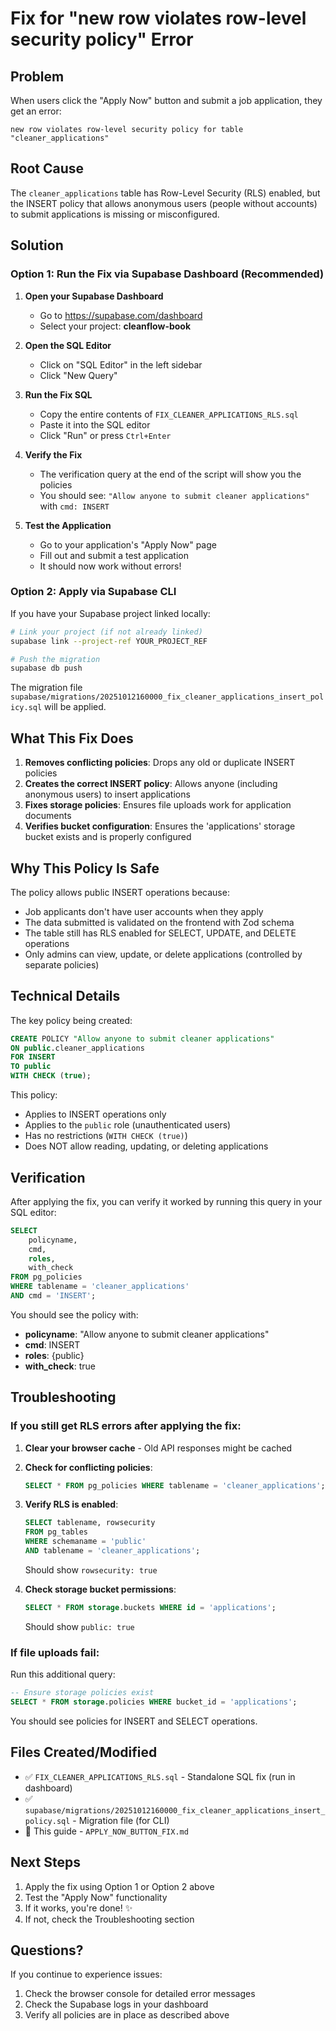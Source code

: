 # Fix for "new row violates row-level security policy" Error

## Problem
When users click the "Apply Now" button and submit a job application, they get an error:
```
new row violates row-level security policy for table "cleaner_applications"
```

## Root Cause
The `cleaner_applications` table has Row-Level Security (RLS) enabled, but the INSERT policy that allows anonymous users (people without accounts) to submit applications is missing or misconfigured.

## Solution

### Option 1: Run the Fix via Supabase Dashboard (Recommended)

1. **Open your Supabase Dashboard**
   - Go to https://supabase.com/dashboard
   - Select your project: **cleanflow-book**

2. **Open the SQL Editor**
   - Click on "SQL Editor" in the left sidebar
   - Click "New Query"

3. **Run the Fix SQL**
   - Copy the entire contents of `FIX_CLEANER_APPLICATIONS_RLS.sql`
   - Paste it into the SQL editor
   - Click "Run" or press `Ctrl+Enter`

4. **Verify the Fix**
   - The verification query at the end of the script will show you the policies
   - You should see: `"Allow anyone to submit cleaner applications"` with `cmd: INSERT`

5. **Test the Application**
   - Go to your application's "Apply Now" page
   - Fill out and submit a test application
   - It should now work without errors!

### Option 2: Apply via Supabase CLI

If you have your Supabase project linked locally:

```bash
# Link your project (if not already linked)
supabase link --project-ref YOUR_PROJECT_REF

# Push the migration
supabase db push
```

The migration file `supabase/migrations/20251012160000_fix_cleaner_applications_insert_policy.sql` will be applied.

## What This Fix Does

1. **Removes conflicting policies**: Drops any old or duplicate INSERT policies
2. **Creates the correct INSERT policy**: Allows anyone (including anonymous users) to insert applications
3. **Fixes storage policies**: Ensures file uploads work for application documents
4. **Verifies bucket configuration**: Ensures the 'applications' storage bucket exists and is properly configured

## Why This Policy Is Safe

The policy allows public INSERT operations because:
- Job applicants don't have user accounts when they apply
- The data submitted is validated on the frontend with Zod schema
- The table still has RLS enabled for SELECT, UPDATE, and DELETE operations
- Only admins can view, update, or delete applications (controlled by separate policies)

## Technical Details

The key policy being created:
```sql
CREATE POLICY "Allow anyone to submit cleaner applications"
ON public.cleaner_applications
FOR INSERT
TO public
WITH CHECK (true);
```

This policy:
- Applies to INSERT operations only
- Applies to the `public` role (unauthenticated users)
- Has no restrictions (`WITH CHECK (true)`)
- Does NOT allow reading, updating, or deleting applications

## Verification

After applying the fix, you can verify it worked by running this query in your SQL editor:

```sql
SELECT 
    policyname,
    cmd,
    roles,
    with_check
FROM pg_policies 
WHERE tablename = 'cleaner_applications' 
AND cmd = 'INSERT';
```

You should see the policy with:
- **policyname**: "Allow anyone to submit cleaner applications"
- **cmd**: INSERT
- **roles**: {public}
- **with_check**: true

## Troubleshooting

### If you still get RLS errors after applying the fix:

1. **Clear your browser cache** - Old API responses might be cached
2. **Check for conflicting policies**:
   ```sql
   SELECT * FROM pg_policies WHERE tablename = 'cleaner_applications';
   ```
3. **Verify RLS is enabled**:
   ```sql
   SELECT tablename, rowsecurity 
   FROM pg_tables 
   WHERE schemaname = 'public' 
   AND tablename = 'cleaner_applications';
   ```
   Should show `rowsecurity: true`

4. **Check storage bucket permissions**:
   ```sql
   SELECT * FROM storage.buckets WHERE id = 'applications';
   ```
   Should show `public: true`

### If file uploads fail:

Run this additional query:
```sql
-- Ensure storage policies exist
SELECT * FROM storage.policies WHERE bucket_id = 'applications';
```

You should see policies for INSERT and SELECT operations.

## Files Created/Modified

- ✅ `FIX_CLEANER_APPLICATIONS_RLS.sql` - Standalone SQL fix (run in dashboard)
- ✅ `supabase/migrations/20251012160000_fix_cleaner_applications_insert_policy.sql` - Migration file (for CLI)
- 📝 This guide - `APPLY_NOW_BUTTON_FIX.md`

## Next Steps

1. Apply the fix using Option 1 or Option 2 above
2. Test the "Apply Now" functionality
3. If it works, you're done! ✨
4. If not, check the Troubleshooting section

## Questions?

If you continue to experience issues:
1. Check the browser console for detailed error messages
2. Check the Supabase logs in your dashboard
3. Verify all policies are in place as described above

